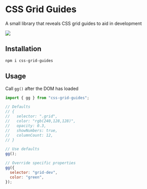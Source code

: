 # CSS Grid Guides

A small library that reveals CSS grid guides to aid in development

![](https://p197.p4.n0.cdn.getcloudapp.com/items/4gujY0R1/Screen%20Shot%202020-06-04%20at%2012.24.32%20PM.png?v=6731af623629a2d0b0b313f5e5431148)

## Installation

`npm i css-grid-guides`

## Usage

Call `gg()` after the DOM has loaded

```javascript
import { gg } from "css-grid-guides";

// Defaults
// {
//   selector: ".grid",
//   color: "rgb(240,128,128)",
//   opacity: 0.3,
//   showNumbers: true,
//   columnCount: 12,
// }

// Use defaults
gg();

// Override specific properties
gg({
  selector: "grid-dev",
  color: "green",
});
```
